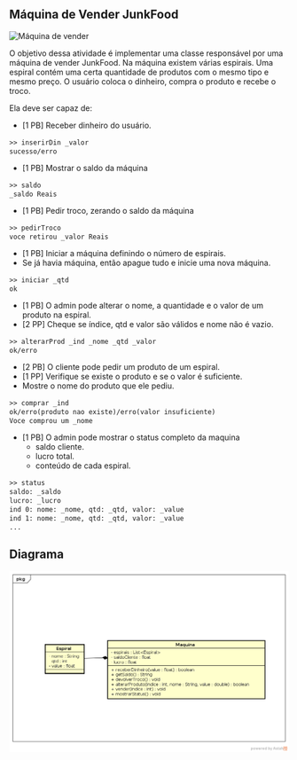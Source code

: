 ## Máquina de Vender JunkFood

![Máquina de vender](https://cbsnews1.cbsistatic.com/hub/i/r/2013/02/01/4bbe2b3a-a645-11e2-a3f0-029118418759/thumbnail/620x350/83e6612f8ee5eaf4137dc5b6f71ca247/schoolunch.jpg)

O objetivo dessa atividade é implementar uma classe responsável por uma máquina de vender JunkFood. Na máquina existem várias espirais. Uma espiral contém uma certa quantidade de produtos com o mesmo tipo e mesmo preço. O usuário coloca o dinheiro, compra o produto e recebe o troco.

Ela deve ser capaz de:

* [1 PB] Receber dinheiro do usuário.

```
>> inserirDin _valor
sucesso/erro
```

* [1 PB] Mostrar o saldo da máquina

```
>> saldo
_saldo Reais
```
* [1 PB] Pedir troco, zerando o saldo da máquina

```
>> pedirTroco
voce retirou _valor Reais
```
* [1 PB] Iniciar a máquina definindo o número de espirais.
* Se já havia máquina, então apague tudo e inicie uma nova máquina. 

```
>> iniciar _qtd
ok
```
* [1 PB] O admin pode alterar o nome, a quantidade e o valor de um produto na espiral.
* [2 PP] Cheque se índice, qtd e valor são válidos e nome não é vazio.

```
>> alterarProd _ind _nome _qtd _valor
ok/erro
```
* [2 PB] O cliente pode pedir um produto de um espiral. 
* [1 PP] Verifique se existe o produto e se o valor é suficiente.
* Mostre o nome do produto que ele pediu.

```
>> comprar _ind
ok/erro(produto nao existe)/erro(valor insuficiente)
Voce comprou um _nome
```

* [1 PB] O admin pode mostrar o status completo da maquina 
    * saldo cliente.
    * lucro total.
    * conteúdo de cada espiral.

```
>> status
saldo: _saldo
lucro: _lucro
ind 0: nome: _nome, qtd: _qtd, valor: _value
ind 1: nome: _nome, qtd: _qtd, valor: _value
...
```

## Diagrama
![](diagrama.png)

